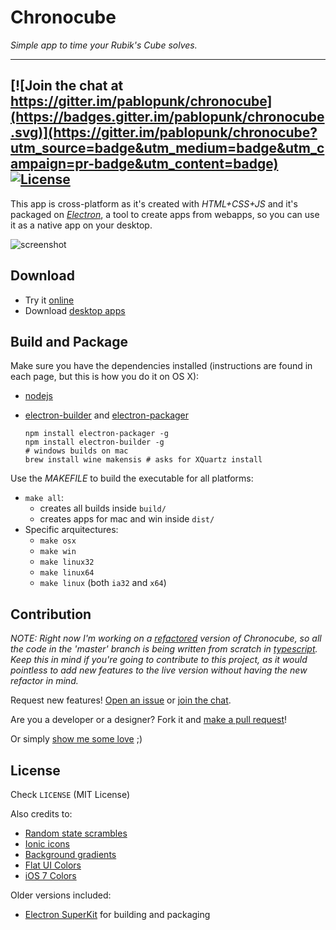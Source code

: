 # Chronocube

*Simple app to time your Rubik's Cube solves.*

***

[![Join the chat at https://gitter.im/pablopunk/chronocube](https://badges.gitter.im/pablopunk/chronocube.svg)](https://gitter.im/pablopunk/chronocube?utm_source=badge&utm_medium=badge&utm_campaign=pr-badge&utm_content=badge)
[![License](http://img.shields.io/:license-mit-blue.svg)](https://raw.githubusercontent.com/pablopunk/chronocube/master/LICENSE)
---

This app is cross-platform as it's created with *HTML+CSS+JS* and it's packaged on *[Electron](https://github.com/atom/electron)*, a tool to create apps from webapps, so you can use it as a native app on your desktop.

![screenshot](http://f.cl.ly/items/2C1t2m3r3D0H3A392a2t/screenshot-black.png)

## Download
- Try it [online](http://chronocube.pablopunk.com)
- Download [desktop apps](https://github.com/pablopunk/chronocube/releases)


## Build and Package

Make sure you have the dependencies installed (instructions are found in each page, but this is how you do it on OS X):

- [nodejs](https://nodejs.org/en/)
- [electron-builder](https://github.com/maxogden/electron-packager) and [electron-packager](https://github.com/maxogden/electron-packager)

    ```shell
  npm install electron-packager -g
  npm install electron-builder -g
  # windows builds on mac
  brew install wine makensis # asks for XQuartz install
    ```

Use the *MAKEFILE* to build the executable for all platforms:

- `make all`:
  * creates all builds inside `build/`
  * creates apps for mac and win inside `dist/`
- Specific arquitectures:
  * `make osx`
  * `make win`
  * `make linux32`
  * `make linux64`
  * `make linux` (both `ia32` and `x64`)

## Contribution

*NOTE: Right now I'm working on a [refactored](https://github.com/pablopunk/chronocube/commits/refactor) version of Chronocube, so all the code in the 'master' branch is being written from scratch in [typescript](https://github.com/Microsoft/TypeScript). Keep this in mind if you're going to contribute to this project, as it would pointless to add new features to the live version without having the new refactor in mind.*

Request new features! [Open an issue](https://github.com/pablopunk/chronocube/issues) or [join the chat](https://gitter.im/pablopunk/chronocube?utm_source=badge&utm_medium=badge&utm_campaign=pr-badge&utm_content=badge).

Are you a developer or a designer? Fork it and [make a pull request](https://github.com/pablopunk/chronocube/pulls)!

Or simply [show me some love](https://twitter.com/pablopunk) ;)


## License
Check `LICENSE` (MIT License)

Also credits to:
- [Random state scrambles](https://github.com/cubing/jsss)
- [Ionic icons](http://ionicons.com/)
- [Background gradients](http://uigradients.com)
- [Flat UI Colors](http://flatuicolors.com/)
- [iOS 7 Colors](http://ios7colors.com/)

Older versions included:
- [Electron SuperKit](https://github.com/Aluxian/electron-superkit) for building and packaging

